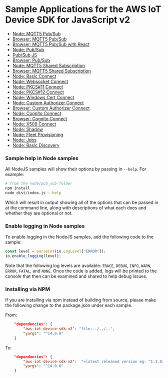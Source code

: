 # Sample Applications for the AWS IoT Device SDK for JavaScript v2

* [Node: MQTT5 Pub/Sub](./node/pub_sub_mqtt5/README.md)
* [Browser: MQTT5 Pub/Sub](./browser/pub_sub_mqtt5/README.md)
* [Browser: MQTT5 Pub/Sub with React](./browser/react_sample/README.md)
* [Node: Pub/Sub](./node/pub_sub/README.md)
* [Pub/Sub JS](./node/pub_sub_js/README.md)
* [Browser: Pub/Sub](./browser/pub_sub/README.md)
* [Node: MQTT5 Shared Subscription](./node/shared_subscription/README.md)
* [Browser: MQTT5 Shared Subscription](./browser/shared_subscription/README.md)
* [Node: Basic Connect](./node/basic_connect/README.md)
* [Node: Websocket Connect](./node/websocket_connect/README.md)
* [Node: PKCS#11 Connect](./node/pkcs11_connect/README.md)
* [Node: PKCS#12 Connect](./node/pkcs12_connect/README.md)
* [Node: Windows Cert Connect](./node/windows_cert_connect/README.md)
* [Node: Custom Authorizer Connect](./node/custom_authorizer_connect/README.md)
* [Browser: Custom Authorizer Connect](./browser/custom_authorizer_connect/README.md)
* [Node: Cognito Connect](./node/cognito_connect/README.md)
* [Browser: Cognito Connect](./browser/pub_sub/README.md)
* [Node: X509 Connect](./node/x509_connect/README.md)
* [Node: Shadow](./node/shadow/README.md)
* [Node: Fleet Provisioning](./node/fleet_provisioning/README.md)
* [Node: Jobs](./node/jobs/README.md)
* [Node: Basic Discovery](./node/basic_discovery/README.md)

### Sample help in Node samples

All NodeJS samples will show their options by passing in `--help`. For example:

``` sh
# from the node/pub_sub folder
npm install
node dist/index.js --help
```

Which will result in output showing all of the options that can be passed in at the command line, along with descriptions of what each does and whether they are optional or not.

### Enable logging in Node samples

To enable logging in the NodeJS samples, add the following code to the sample:

``` js
const level = parseInt(io.LogLevel["ERROR"]);
io.enable_logging(level);
```

Note that the following log levels are available: `TRACE`, `DEBUG`, `INFO`, `WARN`, `ERROR`, `FATAL`, and `NONE`. Once the code is added, logs will be printed to the console that then can be examined and shared to help debug issues.

### Installing via NPM

If you are installing via npm instead of building from source, please make the following change to the package.json under each sample.

From:
``` json
    "dependencies": {
        "aws-iot-device-sdk-v2": "file:../../..",
        "yargs": "^14.0.0"
    }
```
To:
``` json
    "dependencies": {
        "aws-iot-device-sdk-v2":  "<latest released version eg: ^1.3.0>",
        "yargs": "^14.0.0"
    }
```
